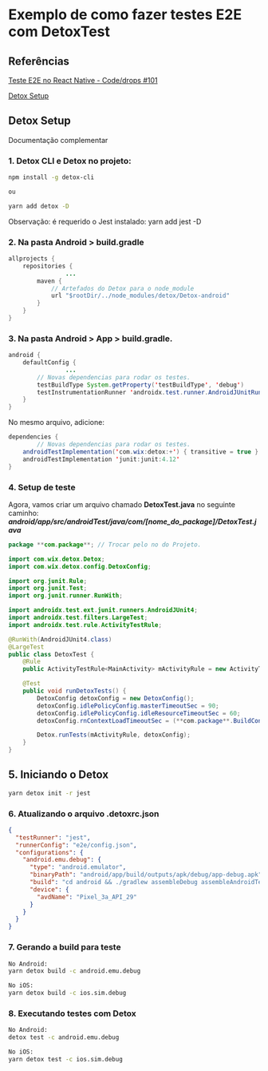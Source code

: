 # Exemplo de como fazer testes E2E com DetoxTest

## Referências

[Teste E2E no React Native - Code/drops #101](https://www.youtube.com/watch?v=V_BUjfBBYGI)

[Detox Setup](https://www.notion.so/Detox-Setup-359cdc2888ad4481b4448f737bef637b)

## Detox Setup

Documentação complementar

### 1. Detox CLI e Detox no projeto:

```bash
npm install -g detox-cli

ou

yarn add detox -D
```

Observação: é requerido o Jest instalado: yarn add jest -D

### 2. Na pasta Android > build.gradle

```java
allprojects {
    repositories {
				...
        maven {
            // Artefados do Detox para o node_module
            url "$rootDir/../node_modules/detox/Detox-android"
        }
    }
}
```

### 3. Na pasta Android > App > build.gradle.

```java
android {
    defaultConfig {
				...
        // Novas dependencias para rodar os testes.
        testBuildType System.getProperty('testBuildType', 'debug')
        testInstrumentationRunner 'androidx.test.runner.AndroidJUnitRunner'
    }
}
```

No mesmo arquivo, adicione:

```java
dependencies {
		// Novas dependencias para rodar os testes.
    androidTestImplementation('com.wix:detox:+') { transitive = true }
    androidTestImplementation 'junit:junit:4.12'
}
```

### 4. Setup de teste

Agora, vamos criar um arquivo chamado **DetoxTest.java** no seguinte caminho: **_android/app/src/androidTest/java/com/[nome_do_package]/DetoxTest.java_**

```java
package **com.package**; // Trocar pelo no do Projeto.

import com.wix.detox.Detox;
import com.wix.detox.config.DetoxConfig;

import org.junit.Rule;
import org.junit.Test;
import org.junit.runner.RunWith;

import androidx.test.ext.junit.runners.AndroidJUnit4;
import androidx.test.filters.LargeTest;
import androidx.test.rule.ActivityTestRule;

@RunWith(AndroidJUnit4.class)
@LargeTest
public class DetoxTest {
    @Rule
    public ActivityTestRule<MainActivity> mActivityRule = new ActivityTestRule<>(MainActivity.class, false, false);

    @Test
    public void runDetoxTests() {
        DetoxConfig detoxConfig = new DetoxConfig();
        detoxConfig.idlePolicyConfig.masterTimeoutSec = 90;
        detoxConfig.idlePolicyConfig.idleResourceTimeoutSec = 60;
        detoxConfig.rnContextLoadTimeoutSec = (**com.package**.BuildConfig.DEBUG ? 180 : 60);

        Detox.runTests(mActivityRule, detoxConfig);
    }
}
```

## 5. Iniciando o Detox

```bash
yarn detox init -r jest
```

### 6. Atualizando o arquivo .detoxrc.json

```json
{
  "testRunner": "jest",
  "runnerConfig": "e2e/config.json",
  "configurations": {
    "android.emu.debug": {
      "type": "android.emulator",
      "binaryPath": "android/app/build/outputs/apk/debug/app-debug.apk",
      "build": "cd android && ./gradlew assembleDebug assembleAndroidTest -DtestBuildType=debug && cd ..",
      "device": {
        "avdName": "Pixel_3a_API_29"
      }
    }
  }
}
```

### 7. Gerando a build para teste

```bash
No Android:
yarn detox build -c android.emu.debug

No iOS:
yarn detox build -c ios.sim.debug
```

### 8. Executando testes com Detox

```bash
No Android:
detox test -c android.emu.debug

No iOS:
yarn detox test -c ios.sim.debug
```
